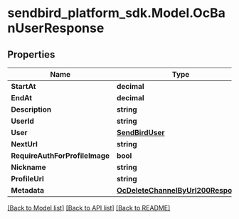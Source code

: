 
# sendbird_platform_sdk.Model.OcBanUserResponse

## Properties

Name | Type | Description | Notes
------------ | ------------- | ------------- | -------------
**StartAt** | **decimal** |  | [optional] 
**EndAt** | **decimal** |  | [optional] 
**Description** | **string** |  | [optional] 
**UserId** | **string** |  | [optional] 
**User** | [**SendBirdUser**](SendBirdUser.md) |  | [optional] 
**NextUrl** | **string** |  | [optional] 
**RequireAuthForProfileImage** | **bool** |  | [optional] 
**Nickname** | **string** |  | [optional] 
**ProfileUrl** | **string** |  | [optional] 
**Metadata** | [**OcDeleteChannelByUrl200Response**](OcDeleteChannelByUrl200Response.md) |  | [optional] 

[[Back to Model list]](../README.md#documentation-for-models)
[[Back to API list]](../README.md#documentation-for-api-endpoints)
[[Back to README]](../README.md)

